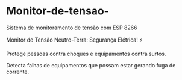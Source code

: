 # Monitor-de-tensao-
Sistema de monitoramento de tensão com ESP 8266 

Monitor de Tensão Neutro-Terra: Segurança Elétrica! ⚡

Protege pessoas contra choques e equipamentos contra surtos. ️

Detecta falhas de equipamentos que possam estar gerando fuga de corrente.
